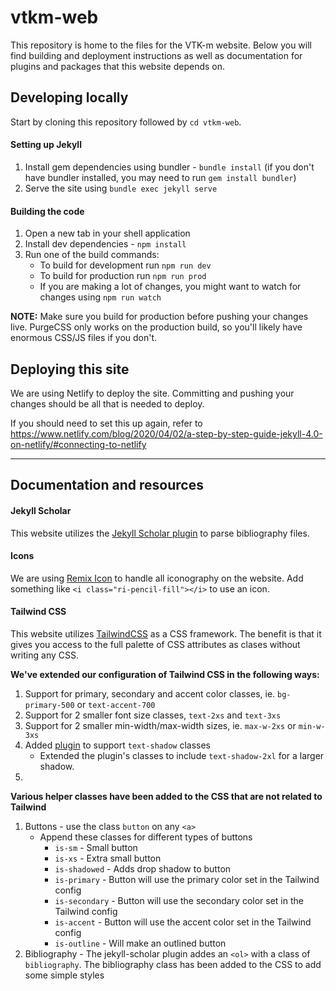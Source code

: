 # vtkm-web
This repository is home to the files for the VTK-m website. Below you will find building and deployment instructions as well as documentation for plugins and packages that this website depends on.

## Developing locally
Start by cloning this repository followed by `cd vtkm-web`.

#### Setting up Jekyll
1. Install gem dependencies using bundler - `bundle install` (if you don't have bundler installed, you may need to run `gem install bundler`)
2. Serve the site using `bundle exec jekyll serve`

#### Building the code
1. Open a new tab in your shell application
2. Install dev dependencies - `npm install`
3. Run one of the build commands:
    - To build for development run `npm run dev`
    - To build for production run `npm run prod`
    - If you are making a lot of changes, you might want to watch for changes using `npm run watch`

**NOTE:** Make sure you build for production before pushing your changes live. PurgeCSS only works on the production build, so you'll likely have enormous CSS/JS files if you don't.

## Deploying this site
We are using Netlify to deploy the site. Committing and pushing your changes should be all that is needed to deploy.

If you should need to set this up again, refer to https://www.netlify.com/blog/2020/04/02/a-step-by-step-guide-jekyll-4.0-on-netlify/#connecting-to-netlify

----

## Documentation and resources

#### Jekyll Scholar
This website utilizes the [Jekyll Scholar plugin](https://github.com/inukshuk/jekyll-scholar) to parse bibliography files.

#### Icons
We are using [Remix Icon](https://remixicon.com/) to handle all iconography on the website. Add something like `<i class="ri-pencil-fill"></i>` to use an icon.

#### Tailwind CSS
This website utilizes [TailwindCSS](https://tailwindcss.com/docs) as a CSS framework. The benefit is that it gives you access to the full palette of CSS attributes as clases without writing any CSS.

**We've extended our configuration of Tailwind CSS in the following ways:**
1. Support for primary, secondary and accent color classes, ie. `bg-primary-500` or `text-accent-700`
2. Support for 2 smaller font size classes, `text-2xs` and `text-3xs`
3. Support for 2 smaller min-width/max-width sizes, ie. `max-w-2xs` or `min-w-3xs`
4. Added [plugin](https://www.npmjs.com/package/tailwindcss-textshadow) to support `text-shadow` classes
    - Extended the plugin's classes to include `text-shadow-2xl` for a larger shadow.
5. 

**Various helper classes have been added to the CSS that are not related to Tailwind**
1. Buttons - use the class `button` on any `<a>`
    - Append these classes for different types of buttons
        - `is-sm` - Small button
        - `is-xs` - Extra small button
        - `is-shadowed` - Adds drop shadow to button
        - `is-primary` - Button will use the primary color set in the Tailwind config
        - `is-secondary` - Button will use the secondary color set in the Tailwind config
        - `is-accent` - Button will use the accent color set in the Tailwind config
        - `is-outline` - Will make an outlined button
2. Bibliography - The jekyll-scholar plugin addes an `<ol>` with a class of `bibliography`. The bibliography class has been added to the CSS to add some simple styles
